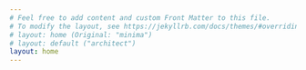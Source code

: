 ```yaml
---
# Feel free to add content and custom Front Matter to this file.
# To modify the layout, see https://jekyllrb.com/docs/themes/#overriding-theme-defaults
# layout: home (Original: "minima")
# layout: default ("architect")
layout: home
---
```


